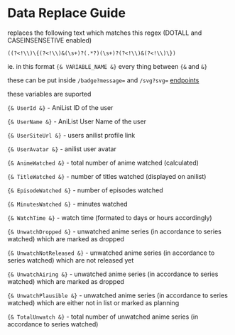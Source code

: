 # Data Replace Guide

replaces the following text which matches this regex (DOTALL and CASEINSENSETIVE enabled)

```regex
((?<!\\)\{(?<!\\)&(\s+)?(.*?)(\s+)?(?<!\\)&(?<!\\)\})
```

ie. in this format `{& VARIABLE_NAME &}` every thing between `{&` and `&}`

these can be put inside `/badge?message=` and `/svg?svg=` [endpoints](/docs/endpoint.md)

these variables are suported

```{& UserId &}```   -   AniList ID of the user

```{& UserName &}```   -   AniList User Name of the user

```{& UserSiteUrl &}```   -   users anilist profile link

```{& UserAvatar &}```   -   anilist user avatar

```{& AnimeWatched &}```   -   total number of anime watched (calculated)

```{& TitleWatched &}```   -   number of titles watched (displayed on anilist)

```{& EpisodeWatched &}```   -   number of episodes watched

```{& MinutesWatched &}```   -   minutes watched

```{& WatchTime &}```   -   watch time (formated to days or hours accordingly)

```{& UnwatchDropped &}```   -   unwatched anime series (in accordance to series watched) which are marked as dropped

```{& UnwatchNotReleased &}```   -   unwatched anime series (in accordance to series watched) which are not released yet

```{& UnwatchAiring &}```   -   unwatched anime series (in accordance to series watched) which are marked as dropped

```{& UnwatchPlausible &}```   -   unwatched anime series (in accordance to series watched) which are either not in list or marked as planning

```{& TotalUnwatch &}```   -   total number of unwatched anime series (in accordance to series watched)